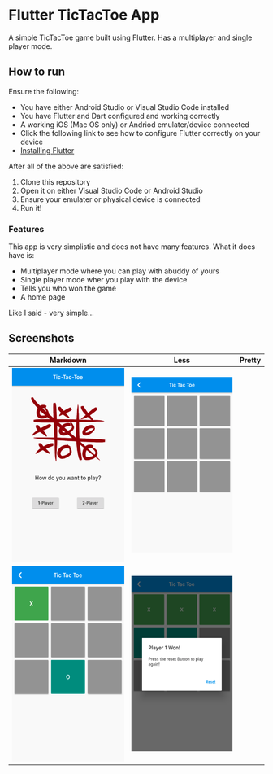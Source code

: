 # Flutter TicTacToe App  

A simple TicTacToe game built using Flutter. Has a multiplayer and single player mode.  

## How to run  

Ensure the following:  
- You have either Android Studio or Visual Studio Code installed  
- You have Flutter and Dart configured and working correctly  
- A working iOS (Mac OS only) or Andriod emulater/device connected  
- Click the following link to see how to configure Flutter correctly on your device  
 - [Installing Flutter](https://flutter.dev/docs/get-started/install)

After all of the above are satisfied:
1. Clone this repository
2. Open it on either Visual Studio Code or Android Studio
3. Ensure your emulater or physical device is connected
4. Run it!

### Features

This app is very simplistic and does not have many features. What it does have is:
- Multiplayer mode where you can play with abuddy of yours
- Single player mode wher you play with the device
- Tells you who won the game
- A home page

Like I said - very simple...

## Screenshots
Markdown | Less | Pretty
--- | --- | ---
![Home screen of the app](/images/HomeScreen.png "Home screen of the app")| ![Empty playing screen of the app](/images/EmptyGame.png "Empty playing screen of the app") 
![Xs and Os](/images/PlayedGame.png "Xs and Os") | ![Winner](/images/Winner.png "Winner")

